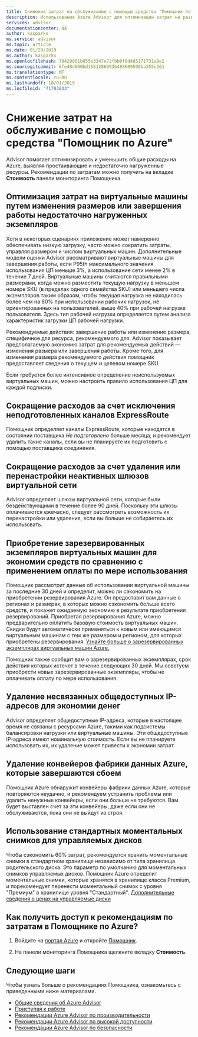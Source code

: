 ```yaml
---
title: Снижение затрат на обслуживание с помощью средства "Помощник по Azure" | Документация Майкрософт
description: Использование Azure Advisor для оптимизации затрат на развернутые службы Azure.
services: advisor
documentationcenter: NA
author: kasparks
ms.service: advisor
ms.topic: article
ms.date: 01/29/2019
ms.author: kasparks
ms.openlocfilehash: 78429001b855e3347e72fbb0f0d4d3171731a8e2
ms.sourcegitcommit: 6fe40d080bd1561286093b488609590ba355c261
ms.translationtype: MT
ms.contentlocale: ru-RU
ms.lasthandoff: 10/01/2019
ms.locfileid: "71703033"
---
```

# <a name="reduce-service-costs-using-azure-advisor"></a>Снижение затрат на обслуживание с помощью средства "Помощник по Azure"

Advisor помогает оптимизировать и уменьшить общие расходы на Azure, выявляя простаивающие и недостаточно нагруженные ресурсы. Рекомендации по затратам можно получить на вкладке **Стоимость** панели мониторинга Помощника.

## <a name="optimize-virtual-machine-spend-by-resizing-or-shutting-down-underutilized-instances"></a>Оптимизация затрат на виртуальные машины путем изменения размеров или завершения работы недостаточно нагруженных экземпляров 

Хотя в некоторых сценариях приложение может намеренно обеспечивать низкую загрузку, часто можно сократить затраты, управляя размером и числом виртуальных машин. Дополнительные модели оценки Advisor рассматривают виртуальные машины для завершения работы, если P95th максимального значения использования ЦП меньше 3%, а использование сети менее 2% в течение 7 дней. Виртуальные машины считаются правильными размерами, когда можно разместить текущую нагрузку в меньшем номере SKU (в пределах одного семейства SKU) или меньшего числа экземпляров таким образом, чтобы текущая нагрузка не находилась более чем на 80% при использовании рабочих нагрузок, не ориентированных на пользователей. выше 40% при рабочей нагрузке пользователя. Здесь тип рабочей нагрузки определяется путем анализа характеристик загрузки ЦП рабочей нагрузки.

Рекомендуемые действия: завершение работы или изменение размера, специфичное для ресурса, рекомендуемого для. Advisor показывает предполагаемую экономию затрат для рекомендуемых действий — изменения размера или завершения работы. Кроме того, для изменения размера рекомендуемого действия помощник предоставляет сведения о текущем и целевом номере SKU. 

Если требуется более интенсивное определение неиспользуемых виртуальных машин, можно настроить правило использования ЦП для каждой подписки.

## <a name="reduce-costs-by-eliminating-unprovisioned-expressroute-circuits"></a>Сокращение расходов за счет исключения неподготовленных каналов ExpressRoute

Помощник определяет каналы ExpressRoute, которые находятся в состоянии поставщика *Не подготовлено* больше месяца, и рекомендует удалить такие каналы, если вы не планируете их подготовить с помощью поставщика соединения.

## <a name="reduce-costs-by-deleting-or-reconfiguring-idle-virtual-network-gateways"></a>Сокращение расходов за счет удаления или перенастройки неактивных шлюзов виртуальной сети

Advisor определяет шлюзы виртуальной сети, которые были бездействующими в течение более 90 дней. Поскольку эти шлюзы оплачиваются ежечасно, следует рассмотреть возможность их перенастройки или удаления, если вы больше не собираетесь их использовать. 

## <a name="buy-reserved-virtual-machine-instances-to-save-money-over-pay-as-you-go-costs"></a>Приобретение зарезервированных экземпляров виртуальных машин для экономии средств по сравнению с применением оплаты по мере использования

Помощник рассмотрит данные об использовании виртуальной машины за последние 30 дней и определит, можно ли сэкономить на приобретении резервирования Azure. Он предоставит вам данные о регионах и размерах, в которых можно сэкономить больше всего средств, и покажет ожидаемую экономию в результате приобретения резервирований. Приобретая резервирования Azure, можно предварительно оплатить базовую стоимость виртуальных машин. Скидки будут автоматически применяться к новым или имеющимся виртуальным машинам с тем же размером и регионом, для которых приобретены резервирования. [Узнайте больше о зарезервированных экземплярах виртуальных машин Azure.](https://azure.microsoft.com/pricing/reserved-vm-instances/)

Помощник также сообщит вам о зарезервированных экземплярах, срок действия которых истечет в течение следующих 30 дней. Мы советуем приобрести новые зарезервированные экземпляры, чтобы не оплачивать оплату по мере использования.

## <a name="delete-unassociated-public-ip-addresses-to-save-money"></a>Удаление несвязанных общедоступных IP-адресов для экономии денег

Advisor определяет общедоступные IP-адреса, которые в настоящее время не связаны с ресурсами Azure, такими как подсистемы балансировки нагрузки или виртуальные машины. Эти общедоступные IP-адреса имеют номинальную стоимость. Если вы не планируете использовать их, их удаление может привести к экономии затрат.

## <a name="delete-azure-data-factory-pipelines-that-are-failing"></a>Удаление конвейеров фабрики данных Azure, которые завершаются сбоем

Помощник Azure обнаружит конвейеры фабрики данных Azure, которые повторяются неудачно, и рекомендуем устранить проблемы или удалить ненужные конвейеры, если они больше не требуются. Вам будет выставлен счет за эти конвейеры, даже если они не обслуживаются, пока они не выйдут из строя. 

## <a name="use-standard-snapshots-for-managed-disks"></a>Использование стандартных моментальных снимков для управляемых дисков
Чтобы сэкономить 60% затрат, рекомендуется хранить моментальные снимки в стандартном хранилище независимо от типа хранилища родительского диска. Это параметр по умолчанию для моментальных снимков управляемых дисков. Помощник Azure определит моментальные снимки, которые хранятся в хранилище класса Premium, и порекомендует перенести моментальный снимок с уровня "Премиум" в хранилище уровня "Стандартный". [Дополнительные сведения о ценах на управляемые диски](https://aka.ms/aa_manageddisksnapshot_learnmore)

## <a name="how-to-access-cost-recommendations-in-azure-advisor"></a>Как получить доступ к рекомендациям по затратам в Помощнике по Azure?

1. Войдите на [портал Azure](https://portal.azure.com) и откройте [Помощник](https://aka.ms/azureadvisordashboard).

2.  На панели мониторинга Помощника щелкните вкладку **Стоимость**.

## <a name="next-steps"></a>Следующие шаги

Чтобы узнать больше о рекомендациях Помощника, ознакомьтесь с приведенными ниже материалами.
* [Общие сведения об Azure Advisor](advisor-overview.md)
* [Приступая к работе](advisor-get-started.md)
* [Рекомендации Azure Advisor по производительности](advisor-cost-recommendations.md)
* [Рекомендации Azure Advisor по высокой доступности](advisor-cost-recommendations.md)
* [Рекомендации Azure Advisor по безопасности](advisor-cost-recommendations.md)
